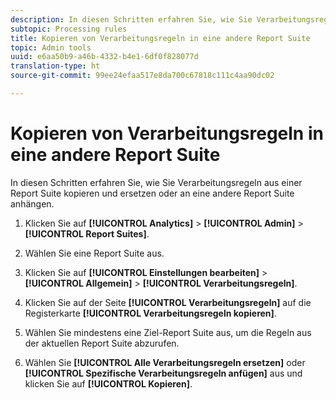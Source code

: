 ```yaml
---
description: In diesen Schritten erfahren Sie, wie Sie Verarbeitungsregeln aus einer Report Suite kopieren und ersetzen oder an eine andere Report Suite anhängen.
subtopic: Processing rules
title: Kopieren von Verarbeitungsregeln in eine andere Report Suite
topic: Admin tools
uuid: e6aa50b9-a46b-4332-b4e1-6df0f828077d
translation-type: ht
source-git-commit: 99ee24efaa517e8da700c67818c111c4aa90dc02

---
```



# Kopieren von Verarbeitungsregeln in eine andere Report Suite

In diesen Schritten erfahren Sie, wie Sie Verarbeitungsregeln aus einer Report Suite kopieren und ersetzen oder an eine andere Report Suite anhängen.

1. Klicken Sie auf **[!UICONTROL Analytics]** > **[!UICONTROL Admin]** > **[!UICONTROL Report Suites]**.
1. Wählen Sie eine Report Suite aus.
1. Klicken Sie auf **[!UICONTROL Einstellungen bearbeiten]** > **[!UICONTROL Allgemein]** > **[!UICONTROL Verarbeitungsregeln]**.

1. Klicken Sie auf der Seite **[!UICONTROL Verarbeitungsregeln]** auf die Registerkarte **[!UICONTROL Verarbeitungsregeln kopieren]**.
1. Wählen Sie mindestens eine Ziel-Report Suite aus, um die Regeln aus der aktuellen Report Suite abzurufen.
1. Wählen Sie **[!UICONTROL Alle Verarbeitungsregeln ersetzen]** oder **[!UICONTROL Spezifische Verarbeitungsregeln anfügen]** aus und klicken Sie auf **[!UICONTROL Kopieren]**.
